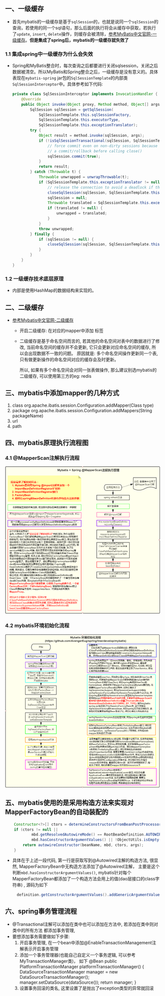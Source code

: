 ## 一、一级缓存

  * 首先mybatis的一级缓存是基于`sqlSession`的，也就是说同一个`sqlSession`的查询，若使用的同一个sql语句，那么后面的执行将会从缓存中获取，若执行了`update`, `insert`, `delete`操作，则缓存会被清除，[参考MyBatis中文官网-一级缓存](http://www.mybatis.cn/archives/744.html)。**但是集成了spring后，mybatis的一级缓存就失效了**

### 1.1 集成spring中一级缓存为什么会失效

* Spring和MyBatis整合时，每次查询之后都要进行关闭sqlsession，关闭之后数据被清空。所以MyBatis和Spring整合之后，一级缓存是没有意义的。具体表现在`mybatis-spring` jar包的`SqlSessionTemplate`的内部类`SqlSessionInterceptor`中。具体参考如下代码:

  ```java
  private class SqlSessionInterceptor implements InvocationHandler {
      @Override
      public Object invoke(Object proxy, Method method, Object[] args) throws Throwable {
          SqlSession sqlSession = getSqlSession(
              SqlSessionTemplate.this.sqlSessionFactory,
              SqlSessionTemplate.this.executorType,
              SqlSessionTemplate.this.exceptionTranslator);
          try {
              Object result = method.invoke(sqlSession, args);
              if (!isSqlSessionTransactional(sqlSession, SqlSessionTemplate.this.sqlSessionFactory)) {
                  // force commit even on non-dirty sessions because some databases require
                  // a commit/rollback before calling close()
                  sqlSession.commit(true);
              }
              return result;
          } catch (Throwable t) {
              Throwable unwrapped = unwrapThrowable(t);
              if (SqlSessionTemplate.this.exceptionTranslator != null && unwrapped instanceof PersistenceException) {
                  // release the connection to avoid a deadlock if the translator is no loaded. See issue #22
                  closeSqlSession(sqlSession, SqlSessionTemplate.this.sqlSessionFactory);
                  sqlSession = null;
                  Throwable translated = SqlSessionTemplate.this.exceptionTranslator.translateExceptionIfPossible((PersistenceException) unwrapped);
                  if (translated != null) {
                      unwrapped = translated;
                  }
              }
              throw unwrapped;
          } finally {
              if (sqlSession != null) {
                  closeSqlSession(sqlSession, SqlSessionTemplate.this.sqlSessionFactory);
              }
          }
      }
  }
  ```

  

  

### 1.2 一级缓存技术底层原理

* 内部是使用HashMap的数据结构来实现的。

## 二、二级缓存

* [参考Mybatis中文官网-二级缓存](http://www.mybatis.cn/archives/746.html)

  * 开启二级缓存: 在对应的mapper中添加 <cache /> 标签
  * 二级缓存是基于命名空间而言的, 若其他的命名空间对表中的数据进行了修改, 当前命名空间的缓存并不会更新, 
    它只会更新对应命名空间的缓存, 所以会出现数据不一致的问题。 原因就是: 多个命名空间操作更新同一个表,
    只有做更新操作的命名空间对应的缓存会及时更新。
    
    所以, 如果有多个命名空间会对同一张表做操作, 那么建议别选mybatis的二级缓存, 可以使用第三方的eg: redis
    
## 三、mybatis中添加mapper的几种方式
  1. class
     org.apache.ibatis.session.Configuration.addMapper(Class<T> type)
  2. package
     org.apache.ibatis.session.Configuration.addMappers(String packageName)
  3. url
  4. path

## 四、mybatis原理执行流程图

### 4.1 @MapperScan注解执行流程

![@MapperScan注解执行流程](./@MapperScan注解执行流程.png)

### 4.2 mybatis环境初始化流程

![@mybatis环境初始化流程](./mybatis环境初始化流程.png)

## 五、mybatis使用的是采用构造方法来实现对MapperFactoryBean的自动装配的
```java
    Constructor<?>[] ctors = determineConstructorsFromBeanPostProcessors(beanClass, beanName);
    if (ctors != null ||
            mbd.getResolvedAutowireMode() == RootBeanDefinition.AUTOWIRE_CONSTRUCTOR ||
            mbd.hasConstructorArgumentValues() || !ObjectUtils.isEmpty(args))  {
        return autowireConstructor(beanName, mbd, ctors, args);
    }
```

* 具体在于上述一段代码, 第一行是获取写到@Autowired注解的构造方法, 很显然, 
  MapperFactoryBean中无构造方法添加了@Autowired注解，
  主要是这个判断`mbd.hasConstructorArgumentValues()`, mybatis针对每个
  MapperFactoryBean都添加了一个构造方法会用上的值(dao层接口的class字符串)
  , 源码为如下
    ```java
      definition.getConstructorArgumentValues().addGenericArgumentValue(definition.getBeanClassName()); // issue #59
    ```

## 六、spring事务管理流程
  * @Transactional注解可以添加在类中也可以添加在方法中, 若添加在类中则对类中的所有方法
    都添加事务管理,
  * 要想添加事务需要做如下步骤:
     1. 开启事务管理, 在一个bean中添加@EnableTransactionManagement注解表示开启事务管理
     2. 添加一个事务管理器(也能自己自定义一个事务逻辑, 可以参考MyTransactionManager类)， 如下
        @Bean
        public PlatformTransactionManager platformTransactionManager() {
            DataSourceTransactionManager manager = new DataSourceTransactionManager();
            manager.setDataSource(dataSource());
            return manager;
        }
     3. 设置事务回滚的类名, 这里设置了是抛出了exception类型的异常就回滚

